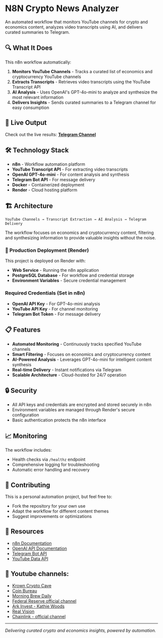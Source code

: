# N8N Crypto News Analyzer

An automated workflow that monitors YouTube channels for crypto and economics content, analyzes video transcripts using AI, and delivers curated summaries to Telegram.

## 🔍 What It Does

This n8n workflow automatically:

1. **Monitors YouTube Channels** - Tracks a curated list of economics and cryptocurrency YouTube channels
2. **Extracts Transcripts** - Retrieves video transcripts using the YouTube Transcript API
3. **AI Analysis** - Uses OpenAI's GPT-4o-mini to analyze and synthesize the most relevant information
4. **Delivers Insights** - Sends curated summaries to a Telegram channel for easy consumption

## 📡 Live Output

Check out the live results: **[Telegram Channel](https://t.me/n8n_crypto)**

## 🛠 Technology Stack

- **n8n** - Workflow automation platform
- **YouTube Transcript API** - For extracting video transcripts
- **OpenAI GPT-4o-mini** - For content analysis and synthesis
- **Telegram Bot API** - For message delivery
- **Docker** - Containerized deployment
- **Render** - Cloud hosting platform

## 🏗 Architecture

```
YouTube Channels → Transcript Extraction → AI Analysis → Telegram Delivery
```

The workflow focuses on economics and cryptocurrency content, filtering and synthesizing information to provide valuable insights without the noise.


### 🚀 Production Deployment (Render)

This project is deployed on Render with:
- **Web Service** - Running the n8n application
- **PostgreSQL Database** - For workflow and credential storage
- **Environment Variables** - Secure credential management

### Required Credentials (Set in n8n)

- **OpenAI API Key** - For GPT-4o-mini analysis
- **YouTube API Key** - For channel monitoring
- **Telegram Bot Token** - For message delivery

## 📋 Features

- **Automated Monitoring** - Continuously tracks specified YouTube channels
- **Smart Filtering** - Focuses on economics and cryptocurrency content
- **AI-Powered Analysis** - Leverages GPT-4o-mini for intelligent content synthesis
- **Real-time Delivery** - Instant notifications via Telegram
- **Scalable Architecture** - Cloud-hosted for 24/7 operation

## 🔒 Security

- All API keys and credentials are encrypted and stored securely in n8n
- Environment variables are managed through Render's secure configuration
- Basic authentication protects the n8n interface

## 📈 Monitoring

The workflow includes:
- Health checks via `/healthz` endpoint
- Comprehensive logging for troubleshooting
- Automatic error handling and recovery

## 🤝 Contributing

This is a personal automation project, but feel free to:
- Fork the repository for your own use
- Adapt the workflow for different content themes
- Suggest improvements or optimizations

## 🔗 Resources

- [n8n Documentation](https://docs.n8n.io/)
- [OpenAI API Documentation](https://platform.openai.com/docs)
- [Telegram Bot API](https://core.telegram.org/bots/api)
- [YouTube Data API](https://developers.google.com/youtube/v3)

## 📰 Youtube channels:
- [Krown Crypto Cave](https://www.youtube.com/@EricKrownCrypto)
- [Coin Bureau](https://www.youtube.com/@CoinBureau)
- [Morning Brew Daily](https://www.youtube.com/@MorningBrewDailyShow)
- [Federal Reserve official channel](https://www.youtube.com/@federalreserve/videos)
- [Ark Invest - Kathie Woods](https://www.youtube.com/@ARKInvest2015)
- [Real Vision](https://www.youtube.com/@RealVisionFinance)
- [Chainlink - official channel](https://www.youtube.com/@chainlink)


---

*Delivering curated crypto and economics insights, powered by automation.*

